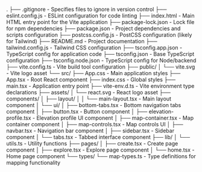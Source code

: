 .
├── .gitignore - Specifies files to ignore in version control
├── eslint.config.js - ESLint configuration for code linting
├── index.html - Main HTML entry point for the Vite application
├── package-lock.json - Lock file for npm dependencies
├── package.json - Project dependencies and scripts configuration
├── postcss.config.js - PostCSS configuration (likely for Tailwind)
├── README.md - Project documentation
├── tailwind.config.js - Tailwind CSS configuration
├── tsconfig.app.json - TypeScript config for application code
├── tsconfig.json - Base TypeScript configuration
├── tsconfig.node.json - TypeScript config for Node/backend
├── vite.config.ts - Vite build tool configuration
├── public/
│   └── vite.svg - Vite logo asset
└── src/
    ├── App.css - Main application styles
    ├── App.tsx - Root React component
    ├── index.css - Global styles
    ├── main.tsx - Application entry point
    ├── vite-env.d.ts - Vite environment type declarations
    ├── assets/
    │   └── react.svg - React logo asset
    ├── components/
    │   ├── layout/
    │   │   └── main-layout.tsx - Main layout component
    │   └── ui/
    │       ├── bottom-tabs.tsx - Bottom navigation tabs component
    │       ├── button.tsx - Button component
    │       ├── elevation-profile.tsx - Elevation profile UI component
    │       ├── map-container.tsx - Map container component
    │       ├── map-controls.tsx - Map controls UI
    │       ├── navbar.tsx - Navigation bar component
    │       ├── sidebar.tsx - Sidebar component
    │       └── tabs.tsx - Tabbed interface component
    ├── lib/
    │   └── utils.ts - Utility functions
    ├── pages/
    │   ├── create.tsx - Create page component
    │   ├── explore.tsx - Explore page component
    │   └── home.tsx - Home page component
    └── types/
        └── map-types.ts - Type definitions for mapping functionality